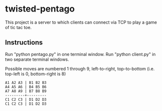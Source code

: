 twisted-pentago
=================

This project is a server to which clients can connect via TCP to play a game of tic tac toe.

## Instructions
Run "python pentago.py" in one terminal window.
Run "python client.py" in two separate terminal windows. 

Possible moves are numbered 1 through 9, left-to-right, top-to-bottom (i.e. top-left is 0, bottom-right is 8)

    A1 A2 A3 | B1 B2 B3
    A4 A5 A6 | B4 B5 B6
    A7 A8 A9 | B7 B8 B9
    ---------+---------
    C1 C2 C3 | D1 D2 D3
    C1 C2 C3 | D1 D2 D3
